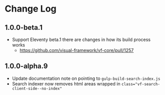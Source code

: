 # Change Log

## 1.0.0-beta.1

* Support Eleventy beta.1 there are changes in how its build process works
  * https://github.com/visual-framework/vf-core/pull/1257

## 1.0.0-alpha.9

* Update documentation note on pointing to `gulp-build-search-index.js`
* Search indexer now removes html areas wrapped in `class="vf-search-client-side--no-index"`
